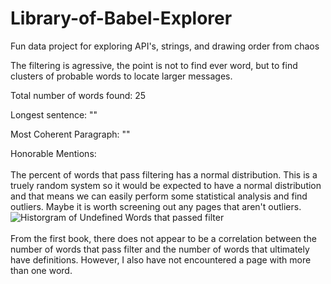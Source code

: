 # Library-of-Babel-Explorer
Fun data project for exploring API's, strings, and drawing order from chaos 

The filtering is agressive, the point is not to find ever word, but to find clusters of probable words to locate larger messages.

Total number of words found: 25

Longest sentence: ""

Most Coherent Paragraph: ""

Honorable Mentions:
<br><br>
The percent of words that pass filtering has a normal distribution. This is a truely random system so it would be expected to have a normal distribution
and that means we can easily perform some statistical analysis and find outliers. Maybe it is worth screening out any pages that aren't outliers. 
<br>
![Historgram of Undefined Words that passed filter](https://github.com/zoneofdangerclose/Library-of-Babel-Explorer/assets/148597567/90c9c289-661d-421e-bf46-d65b85c56493)
<br><br>
From the first book, there does not appear to be a correlation between the number of words that pass filter and the number of words that ultimately have definitions. However, I also have not encountered a page with more than one word.
